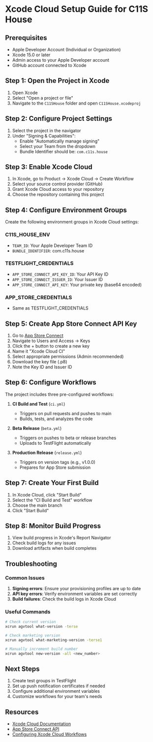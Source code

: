 # Xcode Cloud Setup Guide for C11S House

## Prerequisites
- Apple Developer Account (Individual or Organization)
- Xcode 15.0 or later
- Admin access to your Apple Developer account
- GitHub account connected to Xcode

## Step 1: Open the Project in Xcode

1. Open Xcode
2. Select "Open a project or file"
3. Navigate to the `C11SHouse` folder and open `C11SHouse.xcodeproj`

## Step 2: Configure Project Settings

1. Select the project in the navigator
2. Under "Signing & Capabilities":
   - Enable "Automatically manage signing"
   - Select your Team from the dropdown
   - Bundle Identifier should be: `com.c11s.house`

## Step 3: Enable Xcode Cloud

1. In Xcode, go to Product → Xcode Cloud → Create Workflow
2. Select your source control provider (GitHub)
3. Grant Xcode Cloud access to your repository
4. Choose the repository containing this project

## Step 4: Configure Environment Groups

Create the following environment groups in Xcode Cloud settings:

### C11S_HOUSE_ENV
- `TEAM_ID`: Your Apple Developer Team ID
- `BUNDLE_IDENTIFIER`: com.c11s.house

### TESTFLIGHT_CREDENTIALS  
- `APP_STORE_CONNECT_API_KEY_ID`: Your API Key ID
- `APP_STORE_CONNECT_ISSUER_ID`: Your Issuer ID
- `APP_STORE_CONNECT_API_KEY`: Your private key (base64 encoded)

### APP_STORE_CREDENTIALS
- Same as TESTFLIGHT_CREDENTIALS

## Step 5: Create App Store Connect API Key

1. Go to [App Store Connect](https://appstoreconnect.apple.com)
2. Navigate to Users and Access → Keys
3. Click the + button to create a new key
4. Name it "Xcode Cloud CI"
5. Select appropriate permissions (Admin recommended)
6. Download the key file (.p8)
7. Note the Key ID and Issuer ID

## Step 6: Configure Workflows

The project includes three pre-configured workflows:

1. **CI Build and Test** (`ci.yml`)
   - Triggers on pull requests and pushes to main
   - Builds, tests, and analyzes the code

2. **Beta Release** (`beta.yml`)
   - Triggers on pushes to beta or release branches
   - Uploads to TestFlight automatically

3. **Production Release** (`release.yml`)
   - Triggers on version tags (e.g., v1.0.0)
   - Prepares for App Store submission

## Step 7: Create Your First Build

1. In Xcode Cloud, click "Start Build"
2. Select the "CI Build and Test" workflow
3. Choose the main branch
4. Click "Start Build"

## Step 8: Monitor Build Progress

1. View build progress in Xcode's Report Navigator
2. Check build logs for any issues
3. Download artifacts when build completes

## Troubleshooting

### Common Issues

1. **Signing errors**: Ensure your provisioning profiles are up to date
2. **API key errors**: Verify environment variables are set correctly
3. **Build failures**: Check the build logs in Xcode Cloud

### Useful Commands

```bash
# Check current version
xcrun agvtool what-version -terse

# Check marketing version
xcrun agvtool what-marketing-version -terse1

# Manually increment build number
xcrun agvtool new-version -all <new_number>
```

## Next Steps

1. Create test groups in TestFlight
2. Set up push notification certificates if needed
3. Configure additional environment variables
4. Customize workflows for your team's needs

## Resources

- [Xcode Cloud Documentation](https://developer.apple.com/documentation/xcode/xcode-cloud)
- [App Store Connect API](https://developer.apple.com/documentation/appstoreconnectapi)
- [Configuring Xcode Cloud Workflows](https://developer.apple.com/documentation/xcode/configuring-xcode-cloud-workflows)